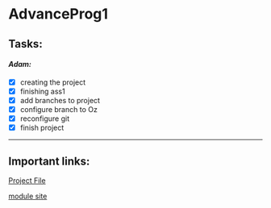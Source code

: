 # AdvanceProg1

## Tasks: 

#### _Adam:_
- [X] creating the project
- [X] finishing ass1
- [X] add branches to project 
- [X] configure branch to Oz
- [X] reconfigure git 
- [X] finish project
___
## Important links:

[Project File](instruction.pdf)

[module site](https://lemida.biu.ac.il/course/view.php?id=56845)
